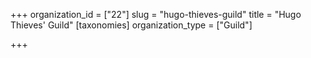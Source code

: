 +++
organization_id = ["22"]
slug = "hugo-thieves-guild"
title = "Hugo Thieves' Guild"
[taxonomies]
organization_type = ["Guild"]

+++


